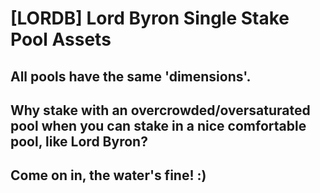 # [LORDB] Lord Byron Single Stake Pool Assets
## All pools have the same 'dimensions'.
## Why stake with an overcrowded/oversaturated pool when you can stake in a nice comfortable pool, like Lord Byron?
## Come on in, the water's fine! :)
